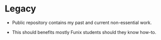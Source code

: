 # Legacy
- Public repository contains my past and current non-essential work.

- This should benefits mostly Funix students should they know how-to.